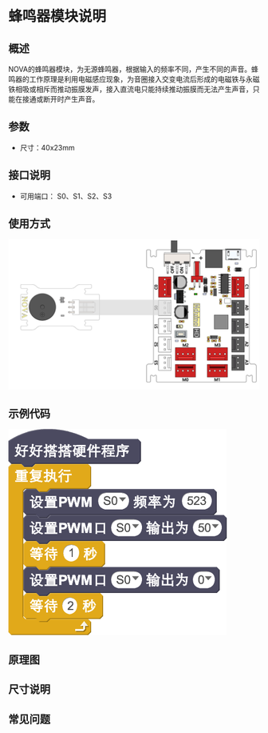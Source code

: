 # 蜂鸣器模块说明

## 概述
NOVA的蜂鸣器模块，为无源蜂鸣器，根据输入的频率不同，产生不同的声音。蜂鸣器的工作原理是利用电磁感应现象，为音圈接入交变电流后形成的电磁铁与永磁铁相吸或相斥而推动振膜发声，接入直流电只能持续推动振膜而无法产生声音，只能在接通或断开时产生声音。

## 参数
- 尺寸：40x23mm

## 接口说明
- 可用端口： S0、S1、S2、S3

## 使用方式
![](./images/31.png)

## 示例代码
![](./images/32.png)

## 原理图

## 尺寸说明

## 常见问题
